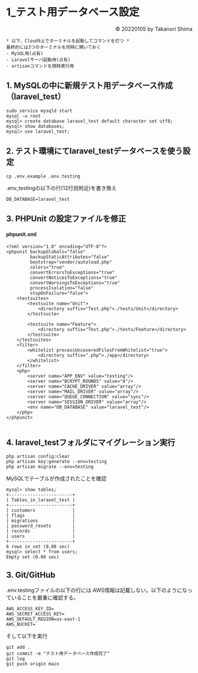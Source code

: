 # 1_テスト用データベース設定

<p style='text-align: right;'> &copy; 20220105 by Takanori Shima </p>

```
* 以下、Cloud9上でターミナルを起動してコマンドを打つ *
最終的には3つのターミナルを同時に開いておく
- MySQL用(占有)
- Laravelサーバ起動用(占有)
- artisanコマンドを随時実行用
```

## 1. MySQLの中に新規テスト用データべース作成（laravel_test）
```
sudo service mysqld start
mysql -u root
mysql> create database laravel_test default character set utf8;
mysql> show databases;
mysql> use laravel_test;
```

## 2. テスト環境にてlaravel_testデータベースを使う設定
```
cp .env.example .env.testing
```
.env_testingの以下の行(12行目附近)を書き換え
```
DB_DATABASE=laravel_test
```

## 3. PHPUnit の設定ファイルを修正
#### phpunit.xml
```
<?xml version="1.0" encoding="UTF-8"?>
<phpunit backupGlobals="false"
         backupStaticAttributes="false"
         bootstrap="vendor/autoload.php"
         colors="true"
         convertErrorsToExceptions="true"
         convertNoticesToExceptions="true"
         convertWarningsToExceptions="true"
         processIsolation="false"
         stopOnFailure="false">
    <testsuites>
        <testsuite name="Unit">
            <directory suffix="Test.php">./tests/Unit</directory>
        </testsuite>

        <testsuite name="Feature">
            <directory suffix="Test.php">./tests/Feature</directory>
        </testsuite>
    </testsuites>
    <filter>
        <whitelist processUncoveredFilesFromWhitelist="true">
            <directory suffix=".php">./app</directory>
        </whitelist>
    </filter>
    <php>
        <server name="APP_ENV" value="testing"/>
        <server name="BCRYPT_ROUNDS" value="4"/>
        <server name="CACHE_DRIVER" value="array"/>
        <server name="MAIL_DRIVER" value="array"/>
        <server name="QUEUE_CONNECTION" value="sync"/>
        <server name="SESSION_DRIVER" value="array"/>
        <env name="DB_DATABASE" value="laravel_test"/>
    </php>
</phpunit>


```

## 4. laravel_testフォルダにマイグレーション実行
```
php artisan config:clear
php artisan key:generate --env=testing
php artisan migrate --env=testing
```

MySQLでテーブルが作成されたことを確認
```
mysql> show tables;
+------------------------+
| Tables_in_laravel_test |
+------------------------+
| customers              |
| flags                  |
| migrations             |
| password_resets        |
| records                |
| users                  |
+------------------------+
6 rows in set (0.00 sec)
mysql> select * from users;
Empty set (0.00 sec)
```

## 3. Git/GitHub

.env.testingファイルの以下の行には AWS情報は記載しない。以下のようになっていることを厳重に確認する。

```
AWS_ACCESS_KEY_ID=
AWS_SECRET_ACCESS_KEY=
AWS_DEFAULT_REGION=us-east-1
AWS_BUCKET=
```

そして以下を実行
```
git add .
git commit -m "テスト用データベース作成完了"
git log
git push origin main
```

